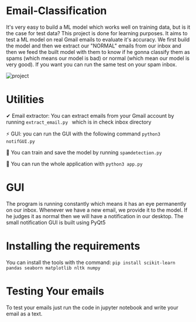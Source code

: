# Email-Classification
It's very easy to build a ML model which works well on training data, but is it the case for test data?
This project is done for learning purposes. It aims to test a ML model on real Gmail emails to evaluate it's accuracy. We first build the model and then we extract
our "NORMAL" emails from our inbox and then we feed the built model with them to know if he gonna classify them as spams (which means our model is bad) or normal
(which mean our model is very good). If you want you can run the same test on your spam inbox.

![project](https://user-images.githubusercontent.com/24523745/87186436-c9627f00-c2eb-11ea-98ac-0b4591253904.png)

# Utilities

✔ Email extractor: You can extract emails from your Gmail account by running ```extract_email.py ``` which is in check inbox directory

⚡ GUI: you can run the GUI with the following command ```python3 notifGUI.py```

💎 You can train and save the model by running ```spamdetection.py ```

🧿 You can run the whole application with ``` python3 app.py ```

# GUI
The program is running constantly which means it has an eye permanently on our inbox. Whenever we have a new email, we provide it to the model. If he judges it as normal then we will have a notification in our desktop. The small notification GUI is built using PyQt5

# Installing the requirements
You can install the tools with the command: 
``` pip install scikit-learn pandas seaborn matplotlib nltk numpy ```
# Testing Your emails
To test your emails just run the code in jupyter notebook and write your email as a text.
